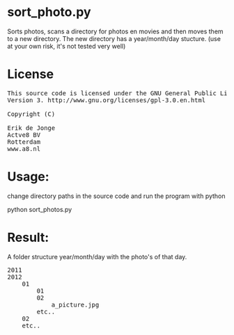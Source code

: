 sort_photo.py
=============

Sorts photos, scans a directory for photos en movies and then moves them to a new directory. The new directory has a year/month/day stucture. (use at your own risk, it's not tested very well)


License
===========

<pre>
This source code is licensed under the GNU General Public License,
Version 3. http://www.gnu.org/licenses/gpl-3.0.en.html

Copyright (C)

Erik de Jonge <erik@a8.nl>
Actve8 BV
Rotterdam
www.a8.nl
</pre>


Usage:
=========

change directory paths in the source code and run the program with python

python sort_photos.py


Result:
=========

A folder structure year/month/day with the photo's of that day.

<pre>
2011
2012
    01
        01
        02
            a_picture.jpg
        etc..
    02
    etc..
</pre>
